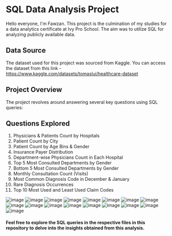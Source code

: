 # SQL Data Analysis Project

Hello everyone, I'm Fawzan.
This project is the culmination of my studies for a data analytics certificate at Ivy Pro School. The aim was to utilize SQL for analyzing publicly available data.

## Data Source
The dataset used for this project was sourced from Kaggle. You can access the dataset from this link - https://www.kaggle.com/datasets/tomaslui/healthcare-dataset

## Project Overview
The project revolves around answering several key questions using SQL queries:

## Questions Explored
1. Physicians & Patients Count by Hospitals
2. Patient Count by City
3. Patient Count by Age Bins & Gender
4. Insurance Payer Distribution
5. Department-wise Physicians Count in Each Hospital
6. Top 5 Most Consulted Departments by Gender
7. Bottom 5 Most Consulted Departments by Gender
8. Monthly Consultation Count (Visits)
9. Most Common Diagnosis Code in December & January
10. Rare Diagnosis Occurrences
11. Top 10 Most Used and Least Used Claim Codes

![image](https://github.com/fawzanameer/Healthcare-Case-Study-Using-SQL/assets/56350044/baba5e65-ce17-4dde-9274-0d0a780be451)
![image](https://github.com/fawzanameer/Healthcare-Case-Study-Using-SQL/assets/56350044/0a742183-ffbf-4696-97c8-cc1d9a5aca9e)
![image](https://github.com/fawzanameer/Healthcare-Case-Study-Using-SQL/assets/56350044/3bc62b96-806e-42ac-8c4d-61aa8dd66590)
![image](https://github.com/fawzanameer/Healthcare-Case-Study-Using-SQL/assets/56350044/c6021093-5613-41c2-9a57-7df98b192d2a)
![image](https://github.com/fawzanameer/Healthcare-Case-Study-Using-SQL/assets/56350044/884d82f1-41c2-4350-8bb2-64bb93dccfa1)
![image](https://github.com/fawzanameer/Healthcare-Case-Study-Using-SQL/assets/56350044/716f78f3-f2be-421c-be58-e865bfb13729)
![image](https://github.com/fawzanameer/Healthcare-Case-Study-Using-SQL/assets/56350044/347717bd-308b-485e-a74e-0cb64d07f2b7)
![image](https://github.com/fawzanameer/Healthcare-Case-Study-Using-SQL/assets/56350044/3466b990-09a6-4efe-b79b-fee83640dc1f)
![image](https://github.com/fawzanameer/Healthcare-Case-Study-Using-SQL/assets/56350044/36f19dee-b7cf-4143-9def-4dd39b0730fc)
![image](https://github.com/fawzanameer/Healthcare-Case-Study-Using-SQL/assets/56350044/723757d0-7d4a-4a2d-b087-9d718bd0ec6a)
![image](https://github.com/fawzanameer/Healthcare-Case-Study-Using-SQL/assets/56350044/48ed04d4-96f4-437b-a832-96cb3ffacd88)
![image](https://github.com/fawzanameer/Healthcare-Case-Study-Using-SQL/assets/56350044/21256bfc-0503-4b67-a31d-2df204af7256)
![image](https://github.com/fawzanameer/Healthcare-Case-Study-Using-SQL/assets/56350044/fb99796a-4f8f-40f2-ad1d-59cd7f7d6204)
![image](https://github.com/fawzanameer/Healthcare-Case-Study-Using-SQL/assets/56350044/2050e14b-716d-44b0-a9b5-a68d2acdb2ee)
![image](https://github.com/fawzanameer/Healthcare-Case-Study-Using-SQL/assets/56350044/719941b4-63cd-4f67-bb08-196ed158dd83)
![image](https://github.com/fawzanameer/Healthcare-Case-Study-Using-SQL/assets/56350044/e79ee814-f885-41c6-9f8b-1a1352151b85)
![image](https://github.com/fawzanameer/Healthcare-Case-Study-Using-SQL/assets/56350044/d537fab5-ee7a-4277-af65-2a449829775c)

 
#### Feel free to explore the SQL queries in the respective files in this repository to delve into the insights obtained from this analysis.
